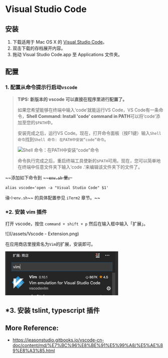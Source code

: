# Visual Studio Code

## 安装

1. 下载适用于 Mac OS X 的 [Visual Studio Code](https://go.microsoft.com/fwlink/?LinkID=534106)。
2. 双击下载的存档展开内容。
3. 拖动 Visual Studio Code.app 至 Applications 文件夹。

## 配置

### 1. 配置从命令提示行启动`vscode`

> **TIPS: 新版本的 vscode 可以直接在程序里进行配置了。**
>
> 如果您希望能够在终端中输入‘code’就能运行VS Code，VS Code有一条命令，**Shell Command: Install 'code' command in PATH**可以将‘code’添加至您的`$PATH`中。
>
> 安装完成之后，运行VS Code。现在，打开命令面板（按F1键）输入`Shell 命令`找到`Shell 命令: 在PATH中安装“code”命令`。
>
> ![](https://jeasonstudio.gitbooks.io/vscode-cn-doc/content/images/md_editor_setup_01.png "Shell 命令：在PATH中安装“code”命令")
>
> 命令执行完成之后，重启终端工具使新的`$PATH`可用。现在，您可以简单地在终端中任意文件夹下输入‘code .’来编辑该文件夹下的文件了。

~~添加如下命令到 ~~~~`env.sh` 里。~~

```
alias vscode='open -a "Visual Studio Code" $1'
```

~~注：~~`env.sh`~~ 的具体配置参见 `iTerm2` 章节。~~

### \*2. 安装 vim 插件

打开 vscode，按住 `command + shift + p` 然后在输入框中输入「扩展」。

![](/assets/Vscode - Extension.png)

在应用商店里搜索名为`Vim`的扩展，安装即可。

![](/assets/install-vim.png)

## \*3. 安装 tslint, typescript 插件

## More Reference: 

* https://jeasonstudio.gitbooks.io/vscode-cn-doc/content/md/%E7%BC%96%E8%BE%91%E5%99%A8/%E5%AE%89%E8%A3%85.html



